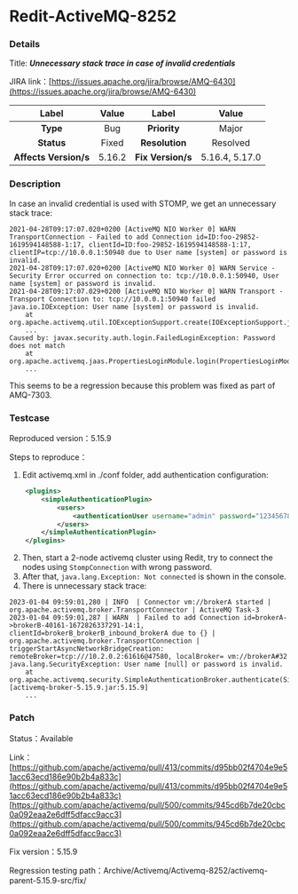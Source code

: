 # Redit-ActiveMQ-8252

### Details

Title: ***Unnecessary stack trace in case of invalid credentials***

JIRA link：[https://issues.apache.org/jira/browse/AMQ-6430](https://issues.apache.org/jira/browse/AMQ-6430)

|         Label         | Value  |      Label      |  Value   |
|:---------------------:|:------:|:---------------:|:--------:|
|       **Type**        |    Bug     |  **Priority**     |    Major       |
|      **Status**       |   Fixed    | **Resolution**    |   Resolved     |
| **Affects Version/s** |   5.16.2   | **Fix Version/s** | 5.16.4, 5.17.0 |

### Description

In case an invalid credential is used with STOMP, we get an unnecessary stack trace:

```
2021-04-28T09:17:07.020+0200 [ActiveMQ NIO Worker 0] WARN TransportConnection - Failed to add Connection id=ID:foo-29852-1619594148588-1:17, clientId=ID:foo-29852-1619594148588-1:17, clientIP=tcp://10.0.0.1:50940 due to User name [system] or password is invalid.
2021-04-28T09:17:07.020+0200 [ActiveMQ NIO Worker 0] WARN Service - Security Error occurred on connection to: tcp://10.0.0.1:50940, User name [system] or password is invalid.
2021-04-28T09:17:07.029+0200 [ActiveMQ NIO Worker 0] WARN Transport - Transport Connection to: tcp://10.0.0.1:50940 failed
java.io.IOException: User name [system] or password is invalid.
	at org.apache.activemq.util.IOExceptionSupport.create(IOExceptionSupport.java:40)
	...
Caused by: javax.security.auth.login.FailedLoginException: Password does not match
	at org.apache.activemq.jaas.PropertiesLoginModule.login(PropertiesLoginModule.java:95)
	...
```

This seems to be a regression because this problem was fixed as part of AMQ-7303.

### Testcase

Reproduced version：5.15.9

Steps to reproduce：
1. Edit activemq.xml in ./conf folder, add authentication configuration:

```xml
    <plugins>
        <simpleAuthenticationPlugin>
            <users>
                <authenticationUser username="admin" password="12345678" groups="users,admins"/>
            </users>
        </simpleAuthenticationPlugin>
    </plugins>
```

2. Then, start a 2-node activemq cluster using Redit, try to connect the nodes using `StompConnection` with wrong password.
3. After that, `java.lang.Exception: Not connected` is shown in the console.
4. There is unnecessary stack trace:

```
2023-01-04 09:59:01,280 | INFO  | Connector vm://brokerA started | org.apache.activemq.broker.TransportConnector | ActiveMQ Task-3
2023-01-04 09:59:01,287 | WARN  | Failed to add Connection id=brokerA->brokerB-40161-1672826337291-14:1, clientId=brokerB_brokerB_inbound_brokerA due to {} | org.apache.activemq.broker.TransportConnection | triggerStartAsyncNetworkBridgeCreation: remoteBroker=tcp:///10.2.0.2:61616@47580, localBroker= vm://brokerA#32
java.lang.SecurityException: User name [null] or password is invalid.
	at org.apache.activemq.security.SimpleAuthenticationBroker.authenticate(SimpleAuthenticationBroker.java:103)[activemq-broker-5.15.9.jar:5.15.9]
	...
```

### Patch 

Status：Available

Link：[https://github.com/apache/activemq/pull/413/commits/d95bb02f4704e9e51acc63ecd186e90b2b4a833c](https://github.com/apache/activemq/pull/413/commits/d95bb02f4704e9e51acc63ecd186e90b2b4a833c) [https://github.com/apache/activemq/pull/500/commits/945cd6b7de20cbc0a092eaa2e6dff5dfacc9acc3](https://github.com/apache/activemq/pull/500/commits/945cd6b7de20cbc0a092eaa2e6dff5dfacc9acc3)

Fix version：5.15.9

Regression testing path：Archive/Activemq/Activemq-8252/activemq-parent-5.15.9-src/fix/
